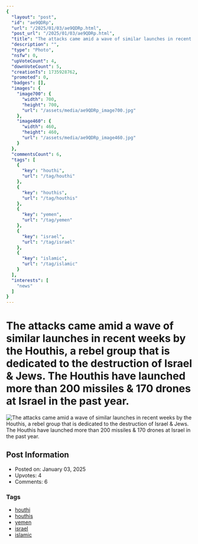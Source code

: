 ```yaml
---
{
  "layout": "post",
  "id": "ae9QDRp",
  "url": "/2025/01/03/ae9QDRp.html",
  "post_url": "/2025/01/03/ae9QDRp.html",
  "title": "The attacks came amid a wave of similar launches in recent weeks by the Houthis, a rebel group that is dedicated to the destruction of Israel & Jews. The Houthis have launched more than 200 missiles & 170 drones at Israel in the past year.",
  "description": "",
  "type": "Photo",
  "nsfw": 0,
  "upVoteCount": 4,
  "downVoteCount": 5,
  "creationTs": 1735928762,
  "promoted": 0,
  "badges": [],
  "images": {
    "image700": {
      "width": 700,
      "height": 700,
      "url": "/assets/media/ae9QDRp_image700.jpg"
    },
    "image460": {
      "width": 460,
      "height": 460,
      "url": "/assets/media/ae9QDRp_image460.jpg"
    }
  },
  "commentsCount": 6,
  "tags": [
    {
      "key": "houthi",
      "url": "/tag/houthi"
    },
    {
      "key": "houthis",
      "url": "/tag/houthis"
    },
    {
      "key": "yemen",
      "url": "/tag/yemen"
    },
    {
      "key": "israel",
      "url": "/tag/israel"
    },
    {
      "key": "islamic",
      "url": "/tag/islamic"
    }
  ],
  "interests": [
    "news"
  ]
}
---
```


# The attacks came amid a wave of similar launches in recent weeks by the Houthis, a rebel group that is dedicated to the destruction of Israel & Jews. The Houthis have launched more than 200 missiles & 170 drones at Israel in the past year.

![The attacks came amid a wave of similar launches in recent weeks by the Houthis, a rebel group that is dedicated to the destruction of Israel & Jews. The Houthis have launched more than 200 missiles & 170 drones at Israel in the past year.](/assets/media/ae9QDRp_image700.jpg)

## Post Information

- Posted on: January 03, 2025
- Upvotes: 4
- Comments: 6

### Tags

- [houthi](/tag/houthi)
- [houthis](/tag/houthis)
- [yemen](/tag/yemen)
- [israel](/tag/israel)
- [islamic](/tag/islamic)
